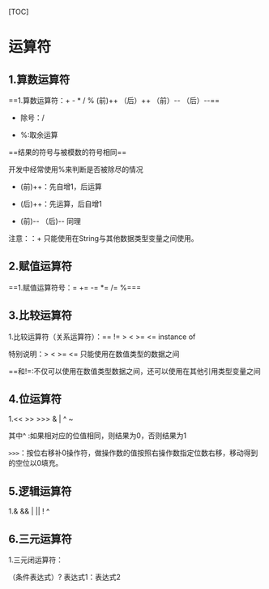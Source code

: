[TOC]

# 运算符

## 1.算数运算符

==1.算数运算符：+ - * / % (前)++ （后）++ （前）-- （后）--==

- 除号：/


- %:取余运算


==结果的符号与被模数的符号相同==

开发中经常使用%来判断是否被除尽的情况

- (前)++：先自增1，后运算


- (后)++：先运算，后自增1


- (前)-- （后)-- 同理


注意：：+ 只能使用在String与其他数据类型变量之间使用。

## 2.赋值运算符

==1.赋值运算符号：= += -= *= /= %===

## 3.比较运算符

1.比较运算符（关系运算符）：== != > < >= <= instance of

特别说明：> < >= <= 只能使用在数值类型的数据之间

==和!=:不仅可以使用在数值类型数据之间，还可以使用在其他引用类型变量之间

## 4.位运算符

1.<< >> >>> & | ^ ~

其中^ :如果相对应的位值相同，则结果为0，否则结果为1

`>>>`：按位右移补0操作符，做操作数的值按照右操作数指定位数右移，移动得到的空位以0填充。

## 5.逻辑运算符

1.& && | || ! ^ 

## 6.三元运算符

1.三元闭运算符：

（条件表达式）? 表达式1：表达式2





